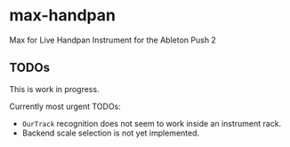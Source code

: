 # max-handpan

Max for Live Handpan Instrument for the Ableton Push 2

## TODOs

This is work in progress.

Currently most urgent TODOs:

* `OurTrack` recognition does not seem to work inside an instrument rack.
* Backend scale selection is not yet implemented.
